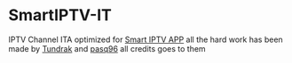 # SmartIPTV-IT

IPTV Channel ITA optimized for [Smart IPTV APP](https://siptv.app) all the hard work has been made by [Tundrak](https://github.com/Tundrak/IPTV-Italia) and [pasq96](https://github.com/pasq96/IPTV-Italia) all credits goes to them
